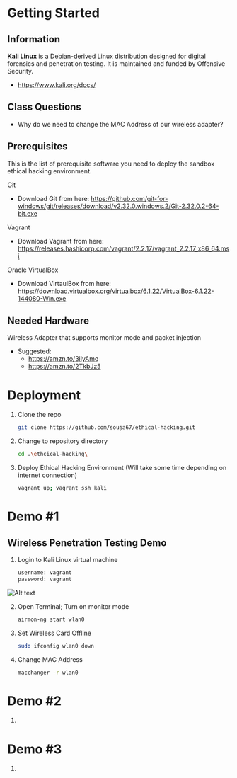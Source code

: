 # Getting Started

## Information  

**Kali Linux** is a Debian-derived Linux distribution designed for digital forensics and penetration testing. It is maintained and funded by Offensive Security.

* https://www.kali.org/docs/

## Class Questions

* Why do we need to change the MAC Address of our wireless adapter?



## Prerequisites

This is the list of prerequisite software you need to deploy the sandbox ethical hacking environment.

Git
* Download Git from here: https://github.com/git-for-windows/git/releases/download/v2.32.0.windows.2/Git-2.32.0.2-64-bit.exe

Vagrant
* Download Vagrant from here: https://releases.hashicorp.com/vagrant/2.2.17/vagrant_2.2.17_x86_64.msi

Oracle VirtualBox
* Download VirtaulBox from here: https://download.virtualbox.org/virtualbox/6.1.22/VirtualBox-6.1.22-144080-Win.exe

## Needed Hardware

Wireless Adapter that supports monitor mode and packet injection
* Suggested: 
    * https://amzn.to/3ilyAmq
    * https://amzn.to/2TkbJz5


# Deployment

1. Clone the repo
   ```sh
   git clone https://github.com/souja67/ethical-hacking.git

2. Change to repository directory
   ```sh
   cd .\ethcical-hacking\

3. Deploy Ethical Hacking Environment (Will take some time depending on internet connection)
   ```sh
   vagrant up; vagrant ssh kali

# Demo #1

## Wireless Penetration Testing Demo

1. Login to Kali Linux virtual machine <br>
    ```sh
    username: vagrant
    password: vagrant

![Alt text](/screenshots/image001.png?raw=true)

2. Open Terminal; Turn on monitor mode
    ```sh
    airmon-ng start wlan0

3. Set Wireless Card Offline 
    ```sh
    sudo ifconfig wlan0 down

3. Change MAC Address
    ```sh
    macchanger -r wlan0

# Demo #2

1. 

# Demo #3

1. 